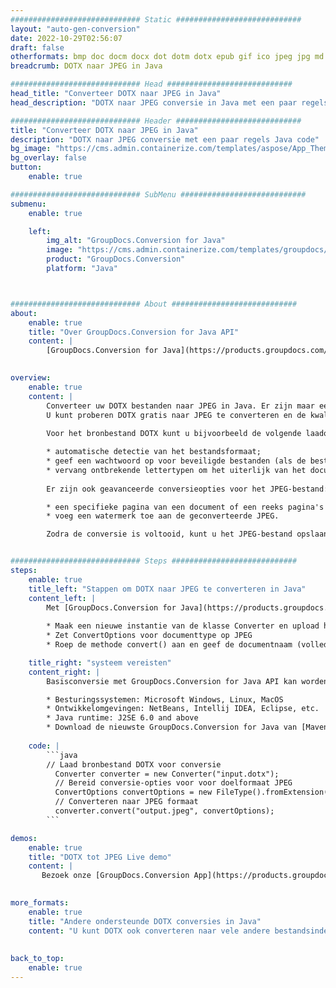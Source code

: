 ```yaml
---
############################# Static ############################
layout: "auto-gen-conversion"
date: 2022-10-29T02:56:07
draft: false
otherformats: bmp doc docm docx dot dotm dotx epub gif ico jpeg jpg md odt ott pdf png psd rtf tex tif tiff txt xps
breadcrumb: DOTX naar JPEG in Java

############################# Head ############################
head_title: "Converteer DOTX naar JPEG in Java"
head_description: "DOTX naar JPEG conversie in Java met een paar regels code. Converteer meer dan 160 bestandsindelingen met de GroupDocs-documentconversie-API voor Java"

############################# Header ############################
title: "Converteer DOTX naar JPEG in Java"
description: "DOTX naar JPEG conversie met een paar regels Java code"
bg_image: "https://cms.admin.containerize.com/templates/aspose/App_Themes/V3/images/bg/header1.png"
bg_overlay: false
button:
    enable: true

############################# SubMenu ############################
submenu:
    enable: true

    left:
        img_alt: "GroupDocs.Conversion for Java"
        image: "https://cms.admin.containerize.com/templates/groupdocs/images/product-logos/90x90-noborder/groupdocs-conversion-java.png"
        product: "GroupDocs.Conversion"
        platform: "Java"



############################# About ############################
about:
    enable: true
    title: "Over GroupDocs.Conversion for Java API"
    content: |
        [GroupDocs.Conversion for Java](https://products.groupdocs.com/conversion/java/) is een geavanceerde conversie-API voor bestandsindelingen voor het converteren tussen populaire afbeeldings- en documentindelingen zoals Microsoft Office, OpenDocument, PDF, HTML, e-mail, CAD. en nog veel meer met slechts een paar regels code. De native API detecteert automatisch de formaten van de originele documenten en biedt veel opties voor het aanpassen van de geconverteerde documenten. Naast de functie om informatie uit een document te extraheren, ondersteunt het standaard ook het cachen van de conversieresultaten naar de lokale schijf. Elk type cacheopslag kan echter worden ondersteund door de juiste interfaces te implementeren - Amazon S3, Dropbox, Google Drive, Windows Azure, Reddis of andere.
    

overview:
    enable: true
    content: |
        Converteer uw DOTX bestanden naar JPEG in Java. Er zijn maar een paar regels Java code nodig op elk platform naar keuze, zoals Windows, Linux, macOS.
        U kunt proberen DOTX gratis naar JPEG te converteren en de kwaliteit van de conversieresultaten te evalueren. Naast eenvoudige scripts voor bestandsconversie, kunt u meer geavanceerde opties proberen voor het laden van het DOTX-bronbestand en het opslaan van de JPEG-uitvoer. 
        
        Voor het bronbestand DOTX kunt u bijvoorbeeld de volgende laadopties gebruiken:

        * automatische detectie van het bestandsformaat;
        * geef een wachtwoord op voor beveiligde bestanden (als de bestandsindeling dit ondersteunt);
        * vervang ontbrekende lettertypen om het uiterlijk van het document te behouden.
        
        Er zijn ook geavanceerde conversieopties voor het JPEG-bestand:

        * een specifieke pagina van een document of een reeks pagina's converteren;
        * voeg een watermerk toe aan de geconverteerde JPEG.

        Zodra de conversie is voltooid, kunt u het JPEG-bestand opslaan in uw lokale bestandspad of in opslag van derden, zoals FTP, Amazon S3, Google Drive, Dropbox enz. Let op - om DOTX te converteren tot JPEG, hoeft u geen extra software te installeren, zoals MS Office, Open Office, Adobe Acrobat Reader etc.


############################# Steps ############################
steps:
    enable: true
    title_left: "Stappen om DOTX naar JPEG te converteren in Java"
    content_left: |
        Met [GroupDocs.Conversion for Java](https://products.groupdocs.com/conversion/java/) kunnen ontwikkelaars het DOTX-bestand eenvoudig converteren naar JPEG met een paar regels code.
        
        * Maak een nieuwe instantie van de klasse Converter en upload het bestand DOTX met het volledige pad
        * Zet ConvertOptions voor documenttype op JPEG
        * Roep de methode convert() aan en geef de documentnaam (volledig pad) en formaat (JPEG) door als parameter

    title_right: "systeem vereisten"
    content_right: |
        Basisconversie met GroupDocs.Conversion for Java API kan worden gedaan met slechts een paar regels code. Onze API's worden ondersteund op alle belangrijke platforms en besturingssystemen. Voordat u de onderstaande code uitvoert, moet u ervoor zorgen dat de volgende vereisten op uw systeem zijn geïnstalleerd.

        * Besturingssystemen: Microsoft Windows, Linux, MacOS
        * Ontwikkelomgevingen: NetBeans, Intellij IDEA, Eclipse, etc.
        * Java runtime: J2SE 6.0 and above
        * Download de nieuwste GroupDocs.Conversion for Java van [Maven](https://repository.groupdocs.com/webapp/#/artifacts/browse/tree/General/repo/com/groupdocs/groupdocs-conversion)
         
    code: |
        ```java    
        // Laad bronbestand DOTX voor conversie
          Converter converter = new Converter("input.dotx");
          // Bereid conversie-opties voor voor doelformaat JPEG
          ConvertOptions convertOptions = new FileType().fromExtension("jpeg").getConvertOptions();
          // Converteren naar JPEG formaat
          converter.convert("output.jpeg", convertOptions);
        ```

demos:
    enable: true
    title: "DOTX tot JPEG Live demo"
    content: |
       Bezoek onze [GroupDocs.Conversion App](https://products.groupdocs.app/conversion/family) website en probeer DOTX naar JPEG conversie nu. De gratis demo heeft de volgende voordelen:
          

more_formats:
    enable: true
    title: "Andere ondersteunde DOTX conversies in Java"
    content: "U kunt DOTX ook converteren naar vele andere bestandsindelingen. Zie de lijst hieronder."
       
       
back_to_top:
    enable: true
---
```

